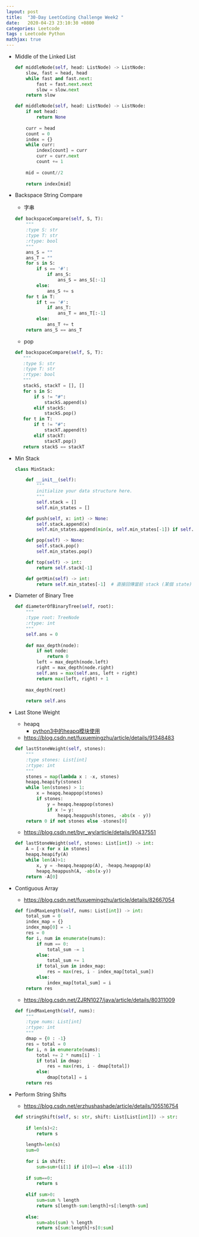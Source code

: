 ```yaml
---
layout: post
title:  "30-Day LeetCoding Challenge Week2 "
date:   2020-04-23 23:10:30 +0800
categories: Leetcode
tags : Leetcode Python
mathjax: true
---
```

* Middle of the Linked List
    ```python
    def middleNode(self, head: ListNode) -> ListNode:
        slow, fast = head, head
        while fast and fast.next:
            fast = fast.next.next
            slow = slow.next
        return slow
    ```
	
    ```python
    def middleNode(self, head: ListNode) -> ListNode:
        if not head:
            return None
        
        curr = head
        count = 0
        index = {}
        while curr:
            index[count] = curr
            curr = curr.next
            count += 1
        
        mid = count//2
        
        return index[mid]
    ```
    
* Backspace String Compare
    - 字串
    ```python
    def backspaceCompare(self, S, T):
        """
        :type S: str
        :type T: str
        :rtype: bool
        """
        ans_S = ""
        ans_T = ""
        for s in S:
            if s == '#':
                if ans_S:
                    ans_S = ans_S[:-1]
            else:
                ans_S += s
        for t in T:
            if t == '#':
                if ans_T:
                    ans_T = ans_T[:-1]
            else:
                ans_T += t
        return ans_S == ans_T
    ```
    - pop
    ```python
    def backspaceCompare(self, S, T):
       """
       :type S: str
       :type T: str
       :rtype: bool
       """
       stackS, stackT = [], []
       for s in S:
           if s != "#":
               stackS.append(s)
           elif stackS:
               stackS.pop()
       for t in T:
           if t != "#":
               stackT.append(t)
           elif stackT:
               stackT.pop()
       return stackS == stackT
    ```
* Min Stack
    ```python
    class MinStack:

        def __init__(self):
            """
            initialize your data structure here.
            """
            self.stack = []
            self.min_states = []

        def push(self, x: int) -> None:
            self.stack.append(x)
            self.min_states.append(min(x, self.min_states[-1]) if self.min_states else x)

        def pop(self) -> None:
            self.stack.pop()
            self.min_states.pop()

        def top(self) -> int:
            return self.stack[-1]

        def getMin(self) -> int:
            return self.min_states[-1]  # 直接回傳當前 stack (某個 state) 的最小元素
    ```
* Diameter of Binary Tree
    ```python
    def diameterOfBinaryTree(self, root):
        """
        :type root: TreeNode
        :rtype: int
        """
        self.ans = 0
        
        def max_depth(node):
            if not node:
                return 0
            left = max_depth(node.left)
            right = max_depth(node.right)
            self.ans = max(self.ans, left + right)
            return max(left, right) + 1
        
        max_depth(root)
        
        return self.ans
    ```
    
* Last Stone Weight
     * heapq
        * [python3中的heapq模块使用](https://zhuanlan.zhihu.com/p/65520009)
    * https://blog.csdn.net/fuxuemingzhu/article/details/91348483
    ```python
    def lastStoneWeight(self, stones):
        """
        :type stones: List[int]
        :rtype: int
        """
        stones = map(lambda x : -x, stones)
        heapq.heapify(stones)
        while len(stones) > 1:
            x = heapq.heappop(stones)
            if stones:
                y = heapq.heappop(stones)
                if x != y:
                    heapq.heappush(stones, -abs(x - y))
        return 0 if not stones else -stones[0]
    ```
    * https://blog.csdn.net/byr_wy/article/details/90437551
    ```python
    def lastStoneWeight(self, stones: List[int]) -> int:
        A = [-x for x in stones]
        heapq.heapify(A)
        while len(A)>1:
            x, y = -heapq.heappop(A), -heapq.heappop(A)
            heapq.heappush(A, -abs(x-y))
        return -A[0]
    ```
   
* Contiguous Array
    * https://blog.csdn.net/fuxuemingzhu/article/details/82667054
    ```python
    def findMaxLength(self, nums: List[int]) -> int:
        total_sum = 0
        index_map = {}
        index_map[0] = -1
        res = 0        
        for i, num in enumerate(nums):
            if num == 0:
                total_sum -= 1
            else:
                total_sum += 1
            if total_sum in index_map:
                res = max(res, i - index_map[total_sum])
            else:
                index_map[total_sum] = i
        return res
    ```
    
	* https://blog.csdn.net/ZJRN1027/java/article/details/80311009
    ```python
    def findMaxLength(self, nums):
        """
        :type nums: List[int]
        :rtype: int
        """
        dmap = {0 : -1}
        res = total = 0
        for i, n in enumerate(nums):
            total += 2 * nums[i] - 1
            if total in dmap:
                res = max(res, i - dmap[total])
            else:
                dmap[total] = i
        return res
    ```
* Perform String Shifts 
    * https://blog.csdn.net/erzhushashade/article/details/105516754
    ```python
    def stringShift(self, s: str, shift: List[List[int]]) -> str:
        
        if len(s)<2:
            return s
        
        length=len(s)
        sum=0
        
        for i in shift:
            sum=sum+(i[1] if i[0]==1 else -i[1])
        
        if sum==0:
            return s
        
        elif sum>0:
            sum=sum % length
            return s[length-sum:length]+s[:length-sum]
        
        else:
            sum=abs(sum) % length
            return s[sum:length]+s[0:sum]
    ```